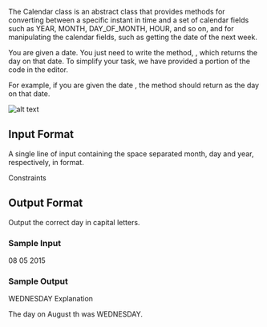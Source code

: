 The Calendar class is an abstract class that provides methods for converting between a specific instant in time and a set of calendar fields such as YEAR, MONTH, DAY_OF_MONTH, HOUR, and so on, and for manipulating the calendar fields, such as getting the date of the next week.

You are given a date. You just need to write the method, , which returns the day on that date. To simplify your task, we have provided a portion of the code in the editor.

For example, if you are given the date , the method should return  as the day on that date.

![alt text](https://s3.amazonaws.com/hr-assets/0/1514458312-c097047ed4-calendar_class.png)
## Input Format

A single line of input containing the space separated month, day and year, respectively, in    format.

Constraints

## Output Format

Output the correct day in capital letters.

### Sample Input
08 05 2015
### Sample Output
WEDNESDAY
Explanation

The day on August th  was WEDNESDAY.